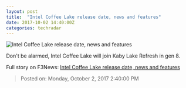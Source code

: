 ```yaml
---
layout: post
title:  "Intel Coffee Lake release date, news and features"
date: 2017-10-02 14:40:00Z
categories: techradar
---
```


![Intel Coffee Lake release date, news and features](http://cdn.mos.cms.futurecdn.net/8f1c2af759bcc10093f15898879f7c91-1200-80.jpg)

Don't be alarmed, Intel Coffee Lake will join Kaby Lake Refresh in gen 8.


Full story on F3News: [Intel Coffee Lake release date, news and features](http://www.f3nws.com/n/MhdAAH)

> Posted on: Monday, October 2, 2017 2:40:00 PM
